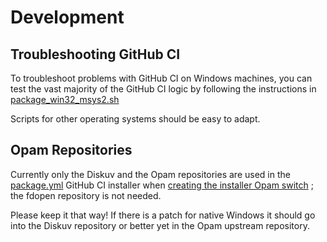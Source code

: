 # Development

## Troubleshooting GitHub CI

To troubleshoot problems with GitHub CI on Windows machines, you can test the
vast majority of the GitHub CI logic by following the instructions in
[package_win32_msys2.sh](.github/workflows/scripts/localdev/package_win32_msys2.sh)

Scripts for other operating systems should be easy to adapt.

## Opam Repositories

Currently only the Diskuv and the Opam repositories are used in the
[package.yml](.github/workflows/package.yml) GitHub CI installer
when [creating the installer Opam switch](.github/workflows/scripts/all_create_installer_opam_switch.sh)
; the fdopen repository is not needed.

Please keep it that way! If there is a patch for native Windows it should go
into the Diskuv repository or better yet in the Opam upstream repository.
